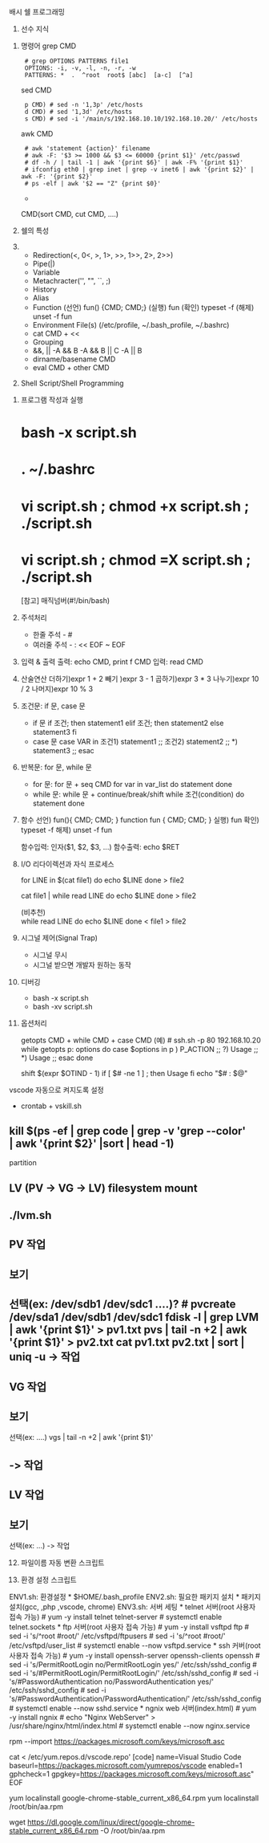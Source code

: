 배시 쉘 프로그래밍

1. 선수 지식

1) 명령어
	grep CMD
	
		# grep OPTIONS PATTERNS file1
		OPTIONS: -i, -v, -l, -n, -r, -w
		PATTERNS: *  .  ^root  root$ [abc]  [a-c]  [^a]
	sed CMD
	
		p CMD) # sed -n '1,3p' /etc/hosts
		d CMD) # sed '1,3d' /etc/hosts
		s CMD) # sed -i '/main/s/192.168.10.10/192.168.10.20/' /etc/hosts
	awk CMD
	
		# awk 'statement {action}' filename
		# awk -F: '$3 >= 1000 && $3 <= 60000 {print $1}' /etc/passwd 
		# df -h / | tail -1 | awk '{print $6}' | awk -F% '{print $1}'
		# ifconfig eth0 | grep inet | grep -v inet6 | awk '{print $2}' | awk -F: '{print $2}'
		# ps -elf | awk '$2 == "Z" {print $0}'
	+
	CMD(sort CMD, cut CMD, ....)
	
2) 쉘의 특성
3) 
	* Redirection(<, 0<, >, 1>, >>, 1>>, 2>, 2>>)
	* Pipe(|)
	* Variable
	* Metachracter('', "", ``, ;)
	* History
	* Alias
	* Function
		(선언) fun() {CMD; CMD;}
		(실행) fun
		(확인) typeset -f
		(해제) unset -f fun
	* Environment File(s) (/etc/profile, ~/.bash_profile, ~/.bashrc)
	* cat CMD + <<
	* Grouping
	* &&, ||
		-A && B
		-A && B || C
		-A || B
	* dirname/basename CMD
	* eval CMD + other CMD
	
2. Shell Script/Shell Programming

1) 프로그램 작성과 실행
	# bash -x script.sh
	# . ~/.bashrc
	# vi script.sh ; chmod +x script.sh ; ./script.sh
	# vi script.sh ; chmod =X script.sh ; ./script.sh
	[참고] 매직넘버(#!/bin/bash)

2) 주석처리
	* 한줄 주석	- #
	* 여러줄 주석	- : << EOF ~ EOF
	
3) 입력 & 출력
	출력: echo CMD, print f CMD
	입력: read CMD

4) 산술연산
	더하기)expr 1 + 2
	빼기	)expr 3 - 1
	곱하기)expr 3 \* 3
	나누기)expr 10 / 2
	나머지)expr 10 % 3
	
5) 조건문: if 문, case 문
	* if 문
		if 조건; then
			statement1
		elif 조건; then
			statement2
		else
			statement3
		fi
	* case 문
		case VAR in
			조건1) statement1 ;;
			조건2) statement2 ;;
			*) statement3 ;;
		esac
	
6) 반복문: for 문, while 문

	* for 문: for 문 + seq CMD
		for var in var_list
		do
			statement
		done
	* while 문: while 문 + continue/break/shift
		while 조건(condition)
		do
			statement
		done
7) 함수 
	선언)
		fun(){ CMD; CMD; }
		function fun { CMD; CMD; }
	실행)	fun
	확인)	typeset -f
	해제)	unset -f fun
	
	함수입력: 인자($1, $2, $3, ...)
	함수출력: echo $RET
	
8) I/O 리다이렉션과 자식 프로세스

	for LINE in $(cat file1)
	do
		echo $LINE
	done > file2
	
	cat file1 | while read LINE
	do
		echo $LINE
	done > file2
	
	(비추천)	
	while read LINE
	do
		echo $LINE
	done < file1 > file2
		
9) 시그널 제어(Signal Trap)

	* 시그널 무시
	* 시그널 받으면 개발자 원하는 동작
	
10) 디버깅

	* bash -x script.sh
	* bash -xv script.sh
	
11) 옵션처리

	getopts CMD + while CMD + case CMD
	(예) # ssh.sh -p 80 192.168.10.20
	while getopts p: options
	do
		case $options in
			p ) P_ACTION ;;
			\?) Usage	 ;;
			*)	Usage	 ;;
		esac
	done
	
	shift $(expr $OTIND - 1)
	if [ $# -ne 1 ] ; then
		Usage
	fi
	echo "$# : $@"
	
vscode 자동으로 켜지도록 설정
* crontab + vskill.sh

kill $(ps -ef | grep code | grep -v 'grep --color' \
| awk '{print $2}' |sort | head -1)
------------------------------
partition

LV (PV -> VG -> LV)
filesystem
mount
------------------------------
./lvm.sh
------------------------------
PV 작업
------------------------------
보기
--------------
선택(ex: /dev/sdb1 /dev/sdc1 ....)?
	# pvcreate /dev/sda1 /dev/sdb1 /dev/sdc1
	fdisk -l | grep LVM | awk '{print $1}' > pv1.txt
	pvs | tail -n +2 | awk '{print $1}' > pv2.txt
	cat pv1.txt pv2.txt | sort | uniq -u
-> 작업
------------------------------
VG 작업
------------------------------
보기
--------------
선택(ex: ....)
	vgs | tail -n +2 | awk '{print $1}'

-> 작업
------------------------------
LV 작업
------------------------------
보기
--------------
선택(ex: ...)
-> 작업

12) 파일이름 자동 변환 스크립트

13) 환경 설정 스크립트

ENV1.sh: 환경설정
	* $HOME/.bash_profile
ENV2.sh: 필요한 패키지 설치
	* 패키지 설치(gcc, ,php ,vscode, chrome)
ENV3.sh: 서버 세팅
	* telnet 서버(root 사용자 접속 가능)
		# yum -y install telnet telnet-server
		# systemctl enable telnet.sockets
	* ftp 서버(root 사용자 접속 가능)
		# yum -y install vsftpd ftp
		# sed -i 's/^root #root/' /etc/vsftpd/ftpusers
		# sed -i 's/^root #root/' /etc/vsftpd/user_list
		# systemctl enable --now vsftpd.service
	* ssh 커버(root 사용자 접속 가능)
		# yum -y install openssh-server openssh-clients openssh
		# sed -i 's/PermitRootLogin no/PermitRootLogin yes/' /etc/ssh/sshd_config
		# sed -i 's/#PermitRootLogin/PermitRootLogin/' /etc/ssh/sshd_config
		# sed -i 's/#PasswordAuthentication no/PasswordAuthentication yes/' /etc/ssh/sshd_config
		# sed -i 's/#PasswordAuthentication/PasswordAuthentication/' /etc/ssh/sshd_config
		# systemctl enable --now sshd.service
	* ngnix web 서버(index.html)
		# yum -y install ngnix
		# echo "Nginx WebServer" > /usr/share/nginx/html/index.html
		# systemctl enable --now nginx.service
	
	

rpm --import https://packages.microsoft.com/keys/microsoft.asc

cat <<EOF > /etc/yum.repos.d/vscode.repo'
[code]
name=Visual Studio Code
baseurl=https://packages.microsoft.com/yumrepos/vscode
enabled=1
gphcheck=1
gpgkey=https://packages.microsoft.com/keys/microsoft.asc"
EOF
	
yum localinstall google-chrome-stable_current_x86_64.rpm
yum localinstall /root/bin/aa.rpm
	
wget https://dl.google.com/linux/direct/google-chrome-stable_current_x86_64.rpm -O /root/bin/aa.rpm
	

